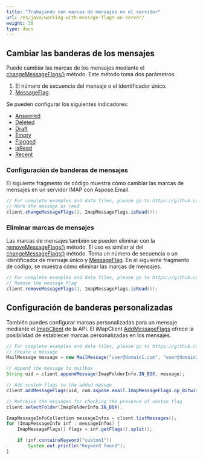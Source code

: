 ```yaml
---
title: "Trabajando con marcas de mensajes en el servidor"
url: /es/java/working-with-message-flags-on-server/
weight: 30
type: docs
---
```



## **Cambiar las banderas de los mensajes**

Puede cambiar las marcas de los mensajes mediante el [changeMessageFlags()](https://reference.aspose.com/email/java/com.aspose.email/imapclient/#changeMessageFlags-com.aspose.email.IConnection-int-com.aspose.email.ImapMessageFlags-) método. Este método toma dos parámetros.

1. El número de secuencia del mensaje o el identificador único.
1. [MessageFlag](https://reference.aspose.com/email/java/com.aspose.email/imapmessageflags/).

Se pueden configurar los siguientes indicadores:

- [Answered](https://reference.aspose.com/email/java/com.aspose.email/imapmessageflags/#getAnswered--)
- [Deleted](https://reference.aspose.com/email/java/com.aspose.email/imapmessageflags/#getDeleted--)
- [Draft](https://reference.aspose.com/email/java/com.aspose.email/imapmessageflags/#getDraft--)
- [Empty](https://reference.aspose.com/email/java/com.aspose.email/imapmessageflags/#getEmpty--)
- [Flagged](https://reference.aspose.com/email/java/com.aspose.email/imapmessageflags/#getFlagged--)
- [isRead](https://reference.aspose.com/email/java/com.aspose.email/imapmessageflags/#isRead--)
- [Recent](https://reference.aspose.com/email/java/com.aspose.email/imapmessageflags/#getRecent--)
 
### **Configuración de banderas de mensajes**

El siguiente fragmento de código muestra cómo cambiar las marcas de mensajes en un servidor IMAP con Aspose.Email.

~~~Java
// For complete examples and data files, please go to https://github.com/aspose-email/Aspose.Email-for-Java
// Mark the message as read
client.changeMessageFlags(1, ImapMessageFlags.isRead());
~~~

### **Eliminar marcas de mensajes**

Las marcas de mensajes también se pueden eliminar con la [removeMessageFlags()](https://reference.aspose.com/email/java/com.aspose.email/imapclient/#removeMessageFlags-com.aspose.email.IConnection-int-com.aspose.email.ImapMessageFlags-) método. El uso es similar al del [changeMessageFlags()](https://reference.aspose.com/email/java/com.aspose.email/imapclient/#changeMessageFlags-com.aspose.email.IConnection-int-com.aspose.email.ImapMessageFlags-) método. Toma un número de secuencia o un identificador de mensaje único y [MessageFlag](https://reference.aspose.com/email/java/com.aspose.email/imapmessageflags/). En el siguiente fragmento de código, se muestra cómo eliminar las marcas de mensajes.

~~~Java
// For complete examples and data files, please go to https://github.com/aspose-email/Aspose.Email-for-Java
// Remove the message flag
client.removeMessageFlags(1, ImapMessageFlags.isRead());
~~~

## **Configuración de banderas personalizadas**

También puedes configurar marcas personalizadas para un mensaje mediante el [ImapClient](https://reference.aspose.com/email/java/com.aspose.email/imapclient/) de la API. El iMapClient [AddMessageFlags](https://reference.aspose.com/email/java/com.aspose.email/imapclient/#addMessageFlags-com.aspose.email.IConnection-int-com.aspose.email.ImapMessageFlags-) ofrece la posibilidad de establecer marcas personalizadas en los mensajes.

~~~Java
// For complete examples and data files, please go to https://github.com/aspose-email/Aspose.Email-for-Java
// Create a message
MailMessage message = new MailMessage("user@domain1.com", "user@domain2.com", "subject", "message");

// Append the message to mailbox
String uid = client.appendMessage(ImapFolderInfo.IN_BOX, message);

// Add custom flags to the added messge
client.addMessageFlags(uid, com.aspose.email.ImapMessageFlags.op_BitwiseOr(ImapMessageFlags.keyword("custom1"), ImapMessageFlags.keyword("custom1_0")));

// Retreive the messages for checking the presence of custom flag
client.selectFolder(ImapFolderInfo.IN_BOX);

ImapMessageInfoCollection messageInfos = client.listMessages();
for (ImapMessageInfo inf : messageInfos) {
    ImapMessageFlags[] flags = inf.getFlags().split();

    if (inf.containsKeyword("custom1"))
        System.out.println("Keyword found");
}
~~~
